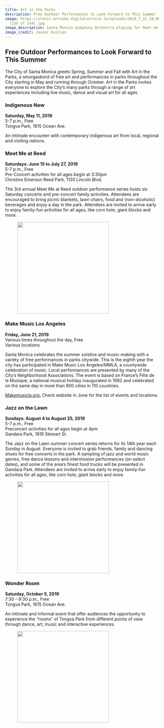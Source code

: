 ```yaml
---
title: Art in the Parks
description: Free Outdoor Performances to Look Forward to This Summer
image: https://static-artsamo.digitalservice.la/uploads/2018_7_21_18_Meet_Me_At_Reed_Santa_Monica_Symphony_Javier_Guillen
  (135 of 144).jpg
image_description: Santa Monica Symphony Orchestra playing for Meet me at Reed
image_credit: Javier Guillen
---
```


Free Outdoor Performances to Look Forward to This Summer
--------------------------------------------------------

The City of Santa Monica greets Spring, Summer and Fall with Art in the Parks, a smorgasbord of free art and performances in parks throughout the City starting in May and running through October. Art in the Parks invites everyone to explore the City’s many parks through a range of art experiences including live music, dance and visual art for all ages.

### Indigenous Now

**Saturday, May 11, 2019**  
5-7 p.m., Free  
Tongva Park, 1615 Ocean Ave.   
 
An intimate encounter with contemporary indigenous art from local, regional and visiting nations.

### Meet Me at Reed 

**Saturdays: June 15 to July 27, 2019**  
5-7 p.m., Free   
Pre-Concert activities for all ages begin at 3:30pm    
Christine Emerson Reed Park, 1130 Lincoln Blvd.   
 
The 3rd annual Meet Me at Reed outdoor performance series hosts six Saturday concerts and pre-concert family activities. Attendees are encouraged to bring picnic blankets, lawn chairs, food and (non-alcoholic) beverages and enjoy a day in the park. Attendees are invited to arrive early to enjoy family-fun activities for all ages, like corn hole, giant blocks and more. 

<figure><img src="https://static-artsamo.digitalservice.la/uploads/2018_5_19_2018_Meet_Me_At_Reed_Taiko_Festival_Javier_Guillen (195 of 281).jpg" height="300" alt="" /></figure>

### Make Music Los Angeles

**Friday, June 21, 2019**  
Various times throughout the day, Free   
Various locations   
 
Santa Monica celebrates the summer solstice and music-making with a variety of free performances in parks citywide. This is the eighth year the city has participated in Make Music Los Angeles/MMLA, a countywide celebration of music. Local performances are presented by many of the City’s Neighborhood Associations. The event is based on France’s Fête de la Musique, a national musical holiday inaugurated in 1982 and celebrated on the same day in more than 800 cities in 110 countries.    
 
[Makemusicla.org.](http://makemusicla.org/) Check website in June for the list of events and locations.

### Jazz on the Lawn 

**Sundays: August 4 to August 25, 2019**  
5-7 p.m., Free   
Preconcert activities for all ages begin at 4pm    
Gandara Park, 1819 Stewart St.   
 
The Jazz on the Lawn summer concert series returns for its 14th year each Sunday in August. Everyone is invited to grab friends, family and dancing shoes for free concerts in the park. A sampling of jazz and world music genres, free dance lessons and intermission performances (on select dates), and some of the area’s finest food trucks will be presented in Gandara Park. Attendees are invited to arrive early to enjoy family-fun activities for all ages, like corn hole, giant blocks and more.

<figure><img src="https://static-artsamo.digitalservice.la/uploads/2018_8_26_18_JOTL_Orq_Tabaco_y_Ron_Javier_Guillen-(196-of-345).jpg" height="300" alt="" /></figure>

### Wonder Room

**Saturday, October 5, 2019**  
7:30 – 9:30 p.m., Free   
Tongva Park, 1615 Ocean Ave.

An intimate and informal event that offer audiences the opportunity to experience the “rooms” of Tongva Park from different points of view through dance, art, music and interactive experiences.  

<figure><img src="https://static-artsamo.digitalservice.la/uploads/The-Wonder-Room-2015---2-William-Short.jpg" height="300" alt="" /></figure>
